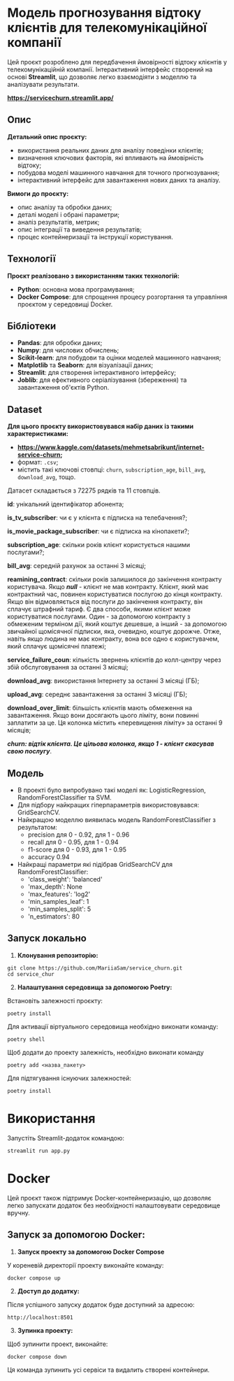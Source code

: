 # Модель прогнозування відтоку клієнтів для телекомунікаційної компанії

Цей проєкт розроблено для передбачення ймовірності відтоку клієнтів у телекомунікаційній компанії. Інтерактивний інтерфейс створений на основі **Streamlit**, що дозволяє легко взаємодіяти з моделлю та аналізувати результати.

**https://servicechurn.streamlit.app/**

## Опис

**Детальний опис проєкту:**

- використання реальних даних для аналізу поведінки клієнтів;
- визначення ключових факторів, які впливають на ймовірність відтоку;
- побудова моделі машинного навчання для точного прогнозування;
- інтерактивний інтерфейс для завантаження нових даних та аналізу.

**Вимоги до проєкту:**

- опис аналізу та обробки даних;
- деталі моделі і обрані параметри;
- аналіз результатів, метрик;
- опис інтеграції та виведення результатів;
- процес контейнеризації та інструкції користування.

## Технології

**Проєкт реалізовано з використанням таких технологій:**

- **Python**: основна мова програмування;
- **Docker Compose**: для спрощення процесу розгортання та управління проєктом у середовищі Docker.

## Бібліотеки

- **Pandas**: для обробки даних;
- **Numpy**: для числових обчислень;
- **Scikit-learn**: для побудови та оцінки моделей машинного навчання;
- **Matplotlib** та **Seaborn**: для візуалізації даних;
- **Streamlit**: для створення інтерактивного інтерфейсу;
- **Joblib**: для ефективного серіалізування (збереження) та завантаження об'єктів Python.

## Dataset

**Для цього проєкту використовувався набір даних із такими характеристиками:**

- **https://www.kaggle.com/datasets/mehmetsabrikunt/internet-service-churn;**
- формат: `.csv`;
- містить такі ключові стовпці: `churn`, `subscription_age`, `bill_avg`, `download_avg`, тощо.

Датасет складається з 72275 рядків та 11 стовпців.

**id**: унікальний ідентифікатор абонента;

**is_tv_subscriber**: чи є у клієнта є підписка на телебачення?;

**is_movie_package_subscriber**: чи є підписка на кінопакети?;

**subscription_age**: скільки років клієнт користується нашими послугами?;

**bill_avg**: середній рахунок за останні 3 місяці;

**reamining_contract**: скільки років залишилося до закінчення контракту користувача.
Якщо **_null_** - клієнт не мав контракту. Клієнт, який має контрактний час, повинен користуватися послугою до кінця контракту. Якщо він відмовляється від послуги до закінчення контракту, він сплачує штрафний тариф. Є два способи, якими клієнт може користуватися послугами. Один - за допомогою контракту з обмеженим терміном дії, який коштує дешевше, а інший - за допомогою звичайної щомісячної підписки, яка, очевидно, коштує дорожче. Отже, навіть якщо людина не має контракту, вона все одно є користувачем, який сплачує щомісячні платежі;

**service_failure_coun**: кількість звернень клієнтів до колл-центру через збій обслуговування за останні 3 місяці;

**download_avg**: використання Інтернету за останні 3 місяці (ГБ);

**upload_avg**: середнє завантаження за останні 3 місяці (ГБ);

**download_over_limit**: більшість клієнтів мають обмеження на завантаження. Якщо вони досягають цього ліміту, вони повинні заплатити за це. Ця колонка містить «перевищення ліміту» за останні 9 місяців;

**_churn: відтік клієнта. Це цільова колонка, якщо 1 - клієнт скасував свою послугу_**.

## Модель

- В проекті було випробувано такі моделі як: LogisticRegression, RandomForestClassifier та SVM.
- Для підбору найкращих гіперпараметрів використовувався: GridSearchCV.
- Найкращою моделлю виявилась модель RandomForestClassifier з результатом:
  - precision для 0 - 0.92, для 1 - 0.96
  - recall для 0 - 0.95, для 1 - 0.94
  - f1-score для 0 - 0.93, для 1 - 0.95
  - accuracy 0.94
- Найкращі параметри які підібрав GridSearchCV для RandomForestClassifier:
  - 'class_weight': 'balanced'
  - 'max_depth': None
  - 'max_features': 'log2'
  - 'min_samples_leaf': 1
  - 'min_samples_split': 5
  - 'n_estimators': 80

## Запуск локально

1. **Клонування репозиторію:**

```
git clone https://github.com/MariiaSam/service_churn.git
cd service_chur
```

2. **Налаштування середовища за допомогою Poetry:**

Встановіть залежності проєкту:

```
poetry install
```

Для активації віртуального середовища необхідно виконати команду:

```
poetry shell
```

Щоб додати до проекту залежність, необхідно виконати команду

```
poetry add <назва_пакету>
```

Для підтягування існуючих залежностей:

```
poetry install
```

# Використання

Запустіть Streamlit-додаток командою:

```
streamlit run app.py
```

# Docker

Цей проєкт також підтримує Docker-контейнеризацію, що дозволяє легко запускати додаток без необхідності налаштовувати середовище вручну.

## Запуск за допомогою Docker:

1. **Запуск проекту за допомогою Docker Compose**

У кореневій директорії проекту виконайте команду:

```
docker compose up
```

2. **Доступ до додатку:**

Після успішного запуску додаток буде доступний за адресою:

```
http://localhost:8501
```

3. **Зупинка проекту:**

Щоб зупинити проект, виконайте:

```
docker compose down
```

Ця команда зупинить усі сервіси та видалить створені контейнери.
